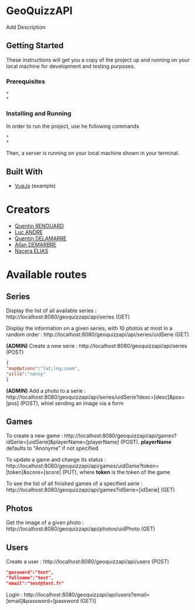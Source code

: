 # GeoQuizzAPI

Add Description

## Getting Started

These instructions will get you a copy of the project up and running on your local machine for development and testing purposes.

### Prerequisites
```
* 
* 
```
### Installing and Running

In order to run the project, use he following commands

```
* 
* 
```

Then, a server is running on your local machine shown in your terminal.


## Built With

* [VueJs](https://github.com/vuejs/vue) (example)

# Creators

* [Quentin RENOUARD](https://github.com/Quinou-kun)
* [Luc ANDRE](https://github.com/lucandreiut)
* [Quentin DELAMARRE](https://github.com/windos757)
* [Allan DEMARBRE](https://github.com/demarbre1u)
* [Nacera ELIAS](https://github.com/EliasNacera)

# Available routes

## Series

Display the list of all available series : http://localhost:8080/geoquizzapi/api/series (GET)

Display the information on a given series, with 10 photos at most in a random order : http://localhost:8080/geoquizzapi/api/series/uidSerie (GET)

__(ADMIN)__ Create a new serie : http://localhost:8080/geoquizzapi/api/series (POST)

```json
{
"mapOptions":"lat;lng;zoom",
"ville":"nancy"
}
```

__(ADMIN)__ Add a photo to a serie : http://localhost:8080/geoquizzapi/api/series/uidSerie?desc=[desc]&pos=[pos] (POST), whiel sending an image via a form 

## Games

To create a new game : http://localhost:8080/geoquizzapi/api/games?idSerie=[uidSerie]&playerName=[playerName] (POST). __playerName__ defaults to "Anonyme" if not specified

To update a game and change its status : http://localhost:8080/geoquizzapi/api/games/uidGame?token=[token]&score=[score] (PUT), where __token__ is the token of the game

To see the list of all finished games of a specified serie : http://localhost:8080/geoquizzapi/api/games?idSerie=[idSerie] (GET)

## Photos

Get the image of a given photo : http://localhost:8080/geoquizzapi/api/photos/uidPhoto (GET)

## Users

Create a user : http://localhost:8080/geoquizzapi/api/users (POST)

```json
"password":"test",
"fullname":"test",
"email":"test@test.fr"
```

Login : http://localhost:8080/geoquizzapi/api/users?email=[email]&password=[password (GET)]